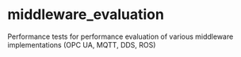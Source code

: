 # middleware_evaluation
Performance tests for performance evaluation of various middleware implementations (OPC UA, MQTT, DDS, ROS)
